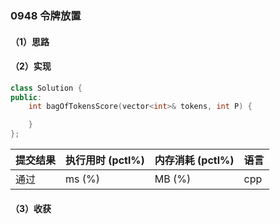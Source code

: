 ### 0948 令牌放置

#### （1）思路

#### （2）实现

```cpp
class Solution {
public:
    int bagOfTokensScore(vector<int>& tokens, int P) {

    }
};
```

| 提交结果 | 执行用时 (pctl%) | 内存消耗 (pctl%) | 语言 |
|:---------|:-----------------|:-----------------|:-----|
| 通过     |  ms (%)   |  MB (%)  | cpp  |

#### （3）收获
